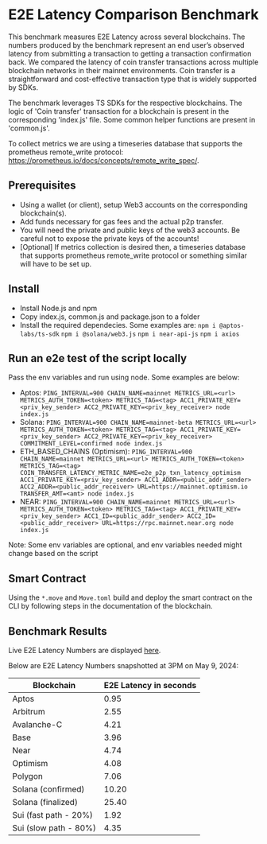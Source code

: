 # E2E Latency Comparison Benchmark
This benchmark measures E2E Latency across several blockchains. The numbers produced by the benchmark represent an end user’s observed latency from submitting a transaction to getting a transaction confirmation back. We compared the latency of coin transfer transactions across multiple blockchain networks in their mainnet environments. Coin transfer is a straightforward and cost-effective transaction type that is widely supported by SDKs.

The benchmark leverages TS SDKs for the respective blockchains. The logic of 'Coin transfer' transaction for a blockchain is present in the corresponding 'index.js' file. Some common helper functions are present in 'common.js'.

To collect metrics we are using a timeseries database that supports the prometheus remote_write protocol: https://prometheus.io/docs/concepts/remote_write_spec/. 

## Prerequisites
* Using a wallet (or client), setup Web3 accounts on the corresponding blockchain(s).
* Add funds necessary for gas fees and the actual p2p transfer.
* You will need the private and public keys of the web3 accounts. Be careful not to expose the private keys of the accounts!
* [Optional] If metrics collection is desired then, a timeseries database that supports prometheus remote_write protocol or something similar will have to be set up.

## Install
* Install Node.js and npm
* Copy index.js, common.js and package.json to a folder
* Install the required dependecies. Some examples are:
    `npm i @aptos-labs/ts-sdk`
    `npm i @solana/web3.js`
    `npm i near-api-js`
    `npm i axios`

## Run an e2e test of the script locally
Pass the env variables and run using node. Some examples are below:
* Aptos: `PING_INTERVAL=900 CHAIN_NAME=mainnet METRICS_URL=<url> METRICS_AUTH_TOKEN=<token> METRICS_TAG=<tag> ACC1_PRIVATE_KEY=<priv_key_sender> ACC2_PRIVATE_KEY=<priv_key_receiver> node index.js`
* Solana: `PING_INTERVAL=900 CHAIN_NAME=mainnet-beta METRICS_URL=<url> METRICS_AUTH_TOKEN=<token> METRICS_TAG=<tag> ACC1_PRIVATE_KEY=<priv_key_sender> ACC2_PRIVATE_KEY=<priv_key_receiver> COMMITMENT_LEVEL=confirmed node index.js`
* ETH_BASED_CHAINS (Optimism): `PING_INTERVAL=900 CHAIN_NAME=mainnet METRICS_URL=<url> METRICS_AUTH_TOKEN=<token> METRICS_TAG=<tag> COIN_TRANSFER_LATENCY_METRIC_NAME=e2e_p2p_txn_latency_optimism ACC1_PRIVATE_KEY=<priv_key_sender> ACC1_ADDR=<public_addr_sender> ACC2_ADDR=<public_addr_receiver> URL=https://mainnet.optimism.io TRANSFER_AMT=<amt> node index.js`
* NEAR: `PING_INTERVAL=900 CHAIN_NAME=mainnet METRICS_URL=<url> METRICS_AUTH_TOKEN=<token> METRICS_TAG=<tag> ACC1_PRIVATE_KEY=<priv_key_sender> ACC1_ID=<public_addr_sender> ACC2_ID=<public_addr_receiver> URL=https://rpc.mainnet.near.org node index.js`

Note: Some env variables are optional, and env variables needed might change based on the script

## Smart Contract
Using the `*.move` and `Move.toml` build and deploy the smart contract on the CLI by following steps in the documentation of the blockchain.

## Benchmark Results

Live E2E Latency Numbers are displayed [here](https://aptoslabs.grafana.net/public-dashboards/f32a07a7ef01456cbb9f79ac975fb00e?orgId=1&refresh=15m).

Below are E2E Latency Numbers snapshotted at 3PM on May 9, 2024:

|Blockchain           |E2E Latency in seconds
|---------------------|----------------------|
|Aptos                |0.95                  |
|Arbitrum             |2.55                  |
|Avalanche-C          |4.21                  |
|Base                 |3.96                  |
|Near                 |4.74                  |
|Optimism             |4.08                  |
|Polygon              |7.06                  |
|Solana (confirmed)   |10.20                 |
|Solana (finalized)   |25.40                 |
|Sui (fast path - 20%)|1.92                  |
|Sui (slow path - 80%)|4.35                  |
